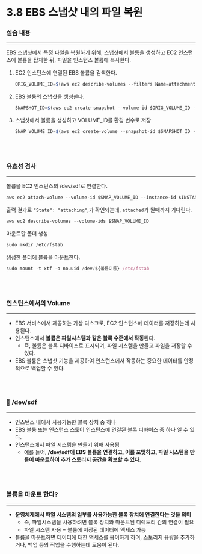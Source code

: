 # 3.8 EBS 스냅샷 내의 파일 복원

### 실습 내용

---

EBS 스냅샷에서 특정 파일을 복원하기 위해, 스냅샷에서 볼륨을 생성하고 EC2 인스턴스에 볼륨을 탑재한 뒤, 파일을 인스턴스 볼륨에 복사한다.

1. EC2 인스턴스에 연결된 EBS 볼륨을 검색한다.

   ```jsx
   ORIG_VOLUME_ID=$(aws ec2 describe-volumes --filters Name=attachment.instance-id,Value=$INSTANCE_ID --output text --query Volume[0].Attachments[0].VolumeId)
   ```

2. EBS 볼륨의 스냅샷을 생성한다.

   ```jsx
   SNAPSHOT_ID=$(aws ec2 create-snapshot --volume-id $ORIG_VOLUME_ID --output text --query SnapshotId)
   ```

3. 스냅샷에서 볼륨을 생성하고 VOLUME_ID를 환경 변수로 저장

   ```jsx
   SNAP_VOLUME_ID=$(aws ec2 create-volume --snapshot-id $SNAPSHOT_ID --size 8 --volume-type gp2 --availability-zone us-east-1a --output text --query VolumeId)
   ```

<br>
<br>

### 유효성 검사

---

볼륨을 EC2 인스턴스의 /dev/sdf로 연결한다.

```jsx
aws ec2 attach-volume --volume-id $SNAP_VOLUME_ID --instance-id $INSTANCE_ID --device /dev/sdf
```

출력 결과로 `"State": "attaching"`,가 확인되는데, `attached`가 될때까지 기다린다.

```jsx
aws ec2 describe-volumes --volume-ids $SNAP_VOLUME_ID
```

마운트할 폴더 생성

```jsx
sudo mkdir /etc/fstab
```

생성한 폴더에 볼륨을 마운트한다.

```jsx
sudo mount -t xtf -o nouuid /dev/${볼륨이름} /etc/fstab
```

<br>
<br>

### 인스턴스에서의 Volume

---

- EBS 서비스에서 제공하는 가상 디스크로, EC2 인스턴스에 데이터를 저장하는데 사용된다.
- 인스턴스에서 **볼륨은 파일시스템과 같은 블록 수준에서 작동**된다.
  - 즉, 볼륨은 블록 디바이스로 표시되며, 파일 시스템을 만들고 파일을 저장할 수 있다.
- EBS 볼륨은 스냅샷 기능을 제공하여 인스턴스에서 작동하는 중요한 데이터를 안정적으로 백업할 수 있다.

<br>
<br>

### 🤔 /dev/sdf

---

- 인스턴스 내에서 사용가능한 블록 장치 중 하나
- EBS 볼륨 또는 인스턴스 스토어 인스턴스에 연결된 블록 디바이스 중 하나 일 수 있다.
- 인스턴스에서 파일 시스템을 만들기 위해 사용됨
  - 예를 들어, **/dev/sdf에 EBS 볼륨을 연결하고, 이를 포맷하고, 파일 시스템을 만들어 마운트하여 추가 스토리지 공간을 확보할 수 있다**.

<br>
<br>

### 볼륨을 마운트 한다?

---

- **운영체제에서 파일 시스템의 일부를 사용가능한 블록 장치에 연결한다는 것을 의미**
  - 즉, 파일시스템을 사용하려면 블록 장치와 마운트된 디렉토리 간의 연결이 필요
  - 파일 시스템 사용 = 볼륨에 저장된 데이터에 엑세스 가능
- 볼륨을 마운트하면 데이터에 대한 액세스를 용이하게 하며, 스토리지 용량을 추가하거나, 백업 등의 작업을 수행하는데 도움이 된다.
